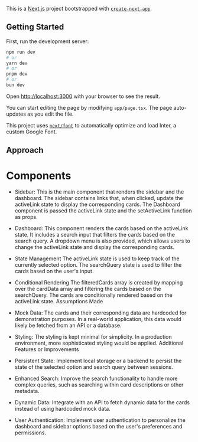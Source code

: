 This is a [Next.js](https://nextjs.org/) project bootstrapped with [`create-next-app`](https://github.com/vercel/next.js/tree/canary/packages/create-next-app).

## Getting Started

First, run the development server:

```bash
npm run dev
# or
yarn dev
# or
pnpm dev
# or
bun dev
```

Open [http://localhost:3000](http://localhost:3000) with your browser to see the result.

You can start editing the page by modifying `app/page.tsx`. The page auto-updates as you edit the file.

This project uses [`next/font`](https://nextjs.org/docs/basic-features/font-optimization) to automatically optimize and load Inter, a custom Google Font.


## Approach
# Components
- Sidebar:
This is the main component that renders the sidebar and the dashboard.
The sidebar contains links that, when clicked, update the activeLink state to display the corresponding cards.
The Dashboard component is passed the activeLink state and the setActiveLink function as props.

- Dashboard:
This component renders the cards based on the activeLink state.
It includes a search input that filters the cards based on the search query.
A dropdown menu is also provided, which allows users to change the activeLink state and display the corresponding cards.

- State Management
The activeLink state is used to keep track of the currently selected option.
The searchQuery state is used to filter the cards based on the user's input.

- Conditional Rendering
The filteredCards array is created by mapping over the cardData array and filtering the cards based on the searchQuery.
The cards are conditionally rendered based on the activeLink state.
Assumptions Made

- Mock Data:
The cards and their corresponding data are hardcoded for demonstration purposes.
In a real-world application, this data would likely be fetched from an API or a database.

- Styling:
The styling is kept minimal for simplicity. In a production environment, more sophisticated styling would be applied.
Additional Features or Improvements

- Persistent State:
Implement local storage or a backend to persist the state of the selected option and search query between sessions.

- Enhanced Search:
Improve the search functionality to handle more complex queries, such as searching within card descriptions or other metadata.

- Dynamic Data:
Integrate with an API to fetch dynamic data for the cards instead of using hardcoded mock data.

- User Authentication:
Implement user authentication to personalize the dashboard and sidebar options based on the user's preferences and permissions.